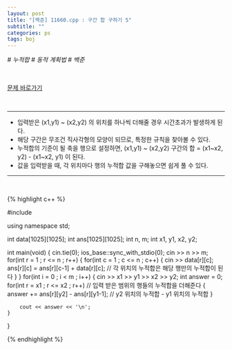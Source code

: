 ```yaml
---
layout: post
title: "[백준] 11660.cpp : 구간 합 구하기 5"
subtitle: ""
categories: ps
tags: boj
---
```


*# 누적합 # 동적 계획법 # 백준*

<br>

[문제 바로가기](https://www.acmicpc.net/problem/11660)

<br>

---

- 입력받은 (x1,y1) ~ (x2,y2) 의 위치를 하나씩 더해줄 경우 시간초과가 발생하게 된다.
- 해당 구간은 무조건 직사각형의 모양이 되므로, 특정한 규칙을 찾아볼 수 있다.
- 누적합의 기준이 될 축을 행으로 설정하면, (x1,y1) ~ (x2,y2) 구간의 합 = (x1~x2, y2) - (x1~x2, y1) 이 된다.
- 값을 입력받을 때, 각 위치마다 행의 누적합 값을 구해놓으면 쉽게 풀 수 있다.

---
<br>

{% highlight c++ %}

#include <iostream>

using namespace std;

int data[1025][1025];
int ans[1025][1025];
int n, m;
int x1, y1, x2, y2;

int main(void)
{
    cin.tie(0);
    ios_base::sync_with_stdio(0);
    cin >> n >> m;
    for(int r = 1 ; r <= n ; r++)
    {
        for(int c = 1 ; c <= n ; c++)
        {
            cin >> data[r][c];
            ans[r][c] = ans[r][c-1] + data[r][c];       // 각 위치의 누적합은 해당 행만의 누적합이 된다
        }
    }
    for(int i = 0 ; i < m ; i++)
    {
        cin >> x1 >> y1 >> x2 >> y2;
        int answer = 0;
        for(int r = x1 ; r <= x2 ; r++)                 // 입력 받은 범위의 행들의 누적합을 더해준다
        {
            answer += ans[r][y2] - ans[r][y1-1];        // y2 위치의 누적합 - y1 위치의 누적합
        }

        cout << answer << '\n';
    }
}

{% endhighlight %}

